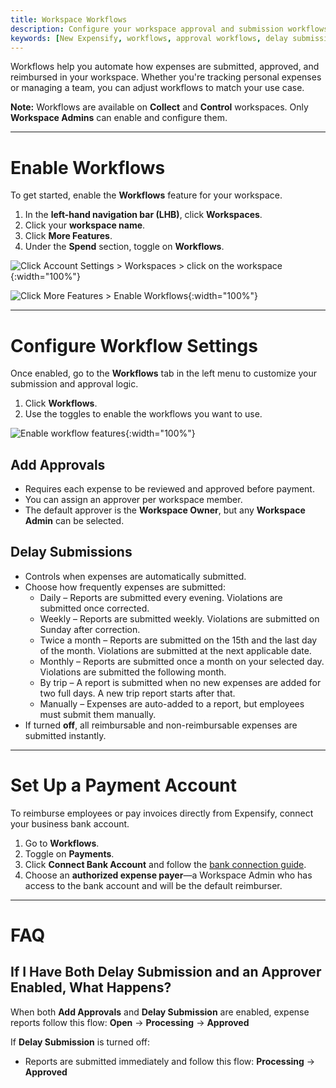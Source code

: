 ```yaml
---
title: Workspace Workflows
description: Configure your workspace approval and submission workflows to match your team's needs.
keywords: [New Expensify, workflows, approval workflows, delay submission, add approver, connect bank, workspace settings]
---
```


Workflows help you automate how expenses are submitted, approved, and reimbursed in your workspace. Whether you're tracking personal expenses or managing a team, you can adjust workflows to match your use case.

**Note:** Workflows are available on **Collect** and **Control** workspaces. Only **Workspace Admins** can enable and configure them.

---

# Enable Workflows

To get started, enable the **Workflows** feature for your workspace.

1. In the **left-hand navigation bar (LHB)**, click **Workspaces**.
2. Click your **workspace name**.
3. Click **More Features**.
4. Under the **Spend** section, toggle on **Workflows**.

![Click Account Settings > Workspaces > click on the workspace]({{site.url}}/assets/images/ExpensifyHelp-Workflows-1.png){:width="100%"}

![Click More Features > Enable Workflows]({{site.url}}/assets/images/ExpensifyHelp-Workflows-2.png){:width="100%"}

---

# Configure Workflow Settings

Once enabled, go to the **Workflows** tab in the left menu to customize your submission and approval logic.

1. Click **Workflows**.
2. Use the toggles to enable the workflows you want to use.

![Enable workflow features]({{site.url}}/assets/images/ExpensifyHelp-Workflows-3.png){:width="100%"}

## Add Approvals

- Requires each expense to be reviewed and approved before payment.
- You can assign an approver per workspace member.
- The default approver is the **Workspace Owner**, but any **Workspace Admin** can be selected.

## Delay Submissions

- Controls when expenses are automatically submitted.
- Choose how frequently expenses are submitted:
   - Daily – Reports are submitted every evening. Violations are submitted once corrected.
   - Weekly – Reports are submitted weekly. Violations are submitted on Sunday after correction.
   - Twice a month – Reports are submitted on the 15th and the last day of the month. Violations are submitted at the next applicable date.
   - Monthly – Reports are submitted once a month on your selected day. Violations are submitted the following month.
   - By trip – A report is submitted when no new expenses are added for two full days. A new trip report starts after that.
   - Manually – Expenses are auto-added to a report, but employees must submit them manually.
- If turned **off**, all reimbursable and non-reimbursable expenses are submitted instantly.

---

# Set Up a Payment Account

To reimburse employees or pay invoices directly from Expensify, connect your business bank account.

1. Go to **Workflows**.
2. Toggle on **Payments**.
3. Click **Connect Bank Account** and follow the [bank connection guide](https://help.expensify.com/articles/new-expensify/expenses-and-payments/Connect-a-Business-Bank-Account).
4. Choose an **authorized expense payer**—a Workspace Admin who has access to the bank account and will be the default reimburser.

---

# FAQ

## If I Have Both Delay Submission and an Approver Enabled, What Happens?

When both **Add Approvals** and **Delay Submission** are enabled, expense reports follow this flow: **Open** → **Processing** → **Approved**

If **Delay Submission** is turned off:
- Reports are submitted immediately and follow this flow: **Processing** → **Approved**

